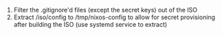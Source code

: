 1. Filter the .gitignore'd files (except the secret keys) out of the ISO
2. Extract /iso/config to /tmp/nixos-config to allow for secret provisioning after building the ISO (use systemd service to extract)
